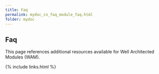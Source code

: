 ```yaml
---
title: Faq
permalink: mydoc_cn_faq_module_faq.html
folder: mydoc
---
```


## Faq
This page references additional resources available for Well Architected Modules (WAM).

{% include links.html %}
